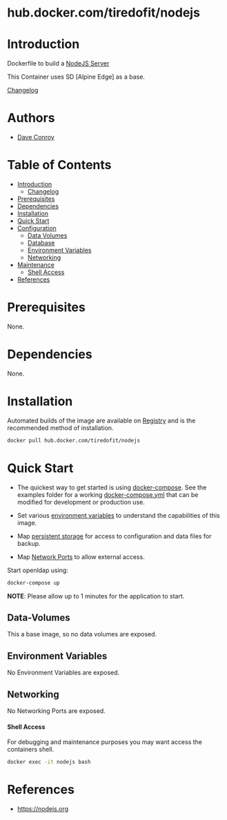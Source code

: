 # hub.docker.com/tiredofit/nodejs

# Introduction

Dockerfile to build a [NodeJS Server](https://nodejs.org) 

This Container uses SD [Alpine Edge] as a base.



[Changelog](CHANGELOG.md)

# Authors

- [Dave Conroy](https://github.com/tiredofit)

# Table of Contents

- [Introduction](#introduction)
	- [Changelog](CHANGELOG.md)
- [Prerequisites](#prerequisites)
- [Dependencies](#dependendcies)
- [Installation](#installation)
- [Quick Start](#quick-start)
- [Configuration](#configuration)
	- [Data Volumes](#data-volumes)
	- [Database](#database)
	- [Environment Variables](#environmentvariables)   
	- [Networking](#networking)
- [Maintenance](#maintenance)
	- [Shell Access](#shell-access)
- [References](#references)


# Prerequisites

None.

# Dependencies

None.

# Installation

Automated builds of the image are available on [Registry](https://hub.docker.com/tiredofit/nodejs) and is the recommended method of installation.


```bash
docker pull hub.docker.com/tiredofit/nodejs
```

# Quick Start

* The quickest way to get started is using [docker-compose](https://docs.docker.com/compose/). See the examples folder for a working [docker-compose.yml](examples/docker-compose.yml) that can be modified for development or production use.

* Set various [environment variables](#environment-variables) to understand the capabilities of this image.
* Map [persistent storage](#data-volumes) for access to configuration and data files for backup.
* Map [Network Ports](#networking) to allow external access.

Start openldap using:

```bash
docker-compose up
```
__NOTE__: Please allow up to 1 minutes for the application to start.


## Data-Volumes


This a base image, so no data volumes are exposed.


## Environment Variables

No Environment Variables are exposed.

## Networking

No Networking Ports are exposed.

#### Shell Access

For debugging and maintenance purposes you may want access the containers shell. 

```bash
docker exec -it nodejs bash
```

# References

* https://nodejs.org
